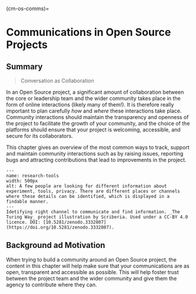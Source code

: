 (cm-os-comms)=
# Communications in Open Source Projects

## Summary

> Conversation as Collaboration

In an Open Source project, a significant amount of collaboration between the core or leadership team and the wider community takes place in the form of online interactions (likely many of them!). It is therefore really important to plan carefully _how_ and _where_ these interactions take place. Community interactions should maintain the transparency and openness of the project to facilitate the growth of your community, and the choice of the platforms should ensure that your project is welcoming, accessible, and secure for its collaborators.

This chapter gives an overview of the most common ways to track, support and maintain community interactions such as by raising issues, reporting bugs and attracting contributions that lead to improvements in the project.

```{figure} ../figures/research-tools.jpg
---
name: research-tools
width: 500px
alt: A few people are looking for different information about experiment, tools, privacy. There are different places or channels where these details can be identified, which is displayed in a findable manner.
---
Idetifying right channel to communicate and find information. _The Turing Way_ project illustration by Scriberia. Used under a CC-BY 4.0 licence. DOI: [10.5281/zenodo.3332807](https://doi.org/10.5281/zenodo.3332807).
```

## Background ad Motivation

When trying to build a community around an Open Source project, the content in this chapter will help make sure that your communications are as open, transparent and accessible as possible. This will help foster trust between the project team and the wider community and give them the agency to contribute where they can.
